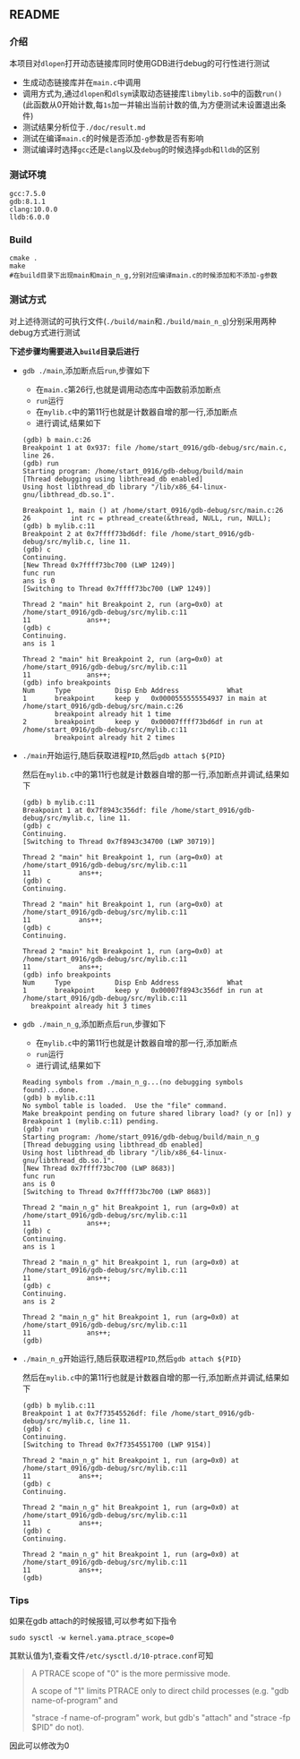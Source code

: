 ## README

### 介绍

本项目对`dlopen`打开动态链接库同时使用GDB进行debug的可行性进行测试

* 生成动态链接库并在`main.c`中调用
* 调用方式为,通过`dlopen`和`dlsym`读取动态链接库`libmylib.so`中的函数`run()`(此函数从0开始计数,每`1s`加一并输出当前计数的值,为方便测试未设置退出条件)
* 测试结果分析位于`./doc/result.md`
* 测试在编译`main.c`的时候是否添加`-g`参数是否有影响
* 测试编译时选择`gcc`还是`clang`以及`debug`的时候选择`gdb`和`lldb`的区别

### 测试环境

```shell
gcc:7.5.0
gdb:8.1.1
clang:10.0.0
lldb:6.0.0
```

### Build

```shell
cmake .
make
#在build目录下出现main和main_n_g,分别对应编译main.c的时候添加和不添加-g参数
```

### 测试方式

对上述待测试的可执行文件(`./build/main`和`./build/main_n_g`)分别采用两种debug方式进行测试

**下述步骤均需要进入`build`目录后进行**

* `gdb ./main`,添加断点后`run`,步骤如下

  * 在`main.c`第26行,也就是调用动态库中函数前添加断点
  * `run`运行
  * 在`mylib.c`中的第11行也就是计数器自增的那一行,添加断点
  * 进行调试,结果如下

  ```shell
  (gdb) b main.c:26
  Breakpoint 1 at 0x937: file /home/start_0916/gdb-debug/src/main.c, line 26.
  (gdb) run 
  Starting program: /home/start_0916/gdb-debug/build/main 
  [Thread debugging using libthread_db enabled]
  Using host libthread_db library "/lib/x86_64-linux-gnu/libthread_db.so.1".
  
  Breakpoint 1, main () at /home/start_0916/gdb-debug/src/main.c:26
  26          int rc = pthread_create(&thread, NULL, run, NULL);
  (gdb) b mylib.c:11
  Breakpoint 2 at 0x7ffff73bd6df: file /home/start_0916/gdb-debug/src/mylib.c, line 11.
  (gdb) c
  Continuing.
  [New Thread 0x7ffff73bc700 (LWP 1249)]
  func run
  ans is 0
  [Switching to Thread 0x7ffff73bc700 (LWP 1249)]
  
  Thread 2 "main" hit Breakpoint 2, run (arg=0x0) at /home/start_0916/gdb-debug/src/mylib.c:11
  11              ans++;
  (gdb) c
  Continuing.
  ans is 1
  
  Thread 2 "main" hit Breakpoint 2, run (arg=0x0) at /home/start_0916/gdb-debug/src/mylib.c:11
  11              ans++;
  (gdb) info breakpoints 
  Num     Type           Disp Enb Address            What
  1       breakpoint     keep y   0x0000555555554937 in main at /home/start_0916/gdb-debug/src/main.c:26
          breakpoint already hit 1 time
  2       breakpoint     keep y   0x00007ffff73bd6df in run at /home/start_0916/gdb-debug/src/mylib.c:11
          breakpoint already hit 2 times
  ```
* `./main`开始运行,随后获取进程`PID`,然后`gdb attach ${PID}`

  然后在`mylib.c`中的第11行也就是计数器自增的那一行,添加断点并调试,结果如下

  ```shell
  (gdb) b mylib.c:11
  Breakpoint 1 at 0x7f8943c356df: file /home/start_0916/gdb-debug/src/mylib.c, line 11.
  (gdb) c
  Continuing.
  [Switching to Thread 0x7f8943c34700 (LWP 30719)]
  
  Thread 2 "main" hit Breakpoint 1, run (arg=0x0) at /home/start_0916/gdb-debug/src/mylib.c:11
  11	        ans++;
  (gdb) c
  Continuing.
  
  Thread 2 "main" hit Breakpoint 1, run (arg=0x0) at /home/start_0916/gdb-debug/src/mylib.c:11
  11	        ans++;
  (gdb) c
  Continuing.
  
  Thread 2 "main" hit Breakpoint 1, run (arg=0x0) at /home/start_0916/gdb-debug/src/mylib.c:11
  11	        ans++;
  (gdb) info breakpoints 
  Num     Type           Disp Enb Address            What
  1       breakpoint     keep y   0x00007f8943c356df in run at /home/start_0916/gdb-debug/src/mylib.c:11
  	breakpoint already hit 3 times
  ```
  
* `gdb ./main_n_g`,添加断点后`run`,步骤如下

  * 在`mylib.c`中的第11行也就是计数器自增的那一行,添加断点
  * `run`运行
  * 进行调试,结果如下
  
  ```shell
  Reading symbols from ./main_n_g...(no debugging symbols found)...done.
  (gdb) b mylib.c:11
  No symbol table is loaded.  Use the "file" command.
  Make breakpoint pending on future shared library load? (y or [n]) y
  Breakpoint 1 (mylib.c:11) pending.
  (gdb) run 
  Starting program: /home/start_0916/gdb-debug/build/main_n_g 
  [Thread debugging using libthread_db enabled]
  Using host libthread_db library "/lib/x86_64-linux-gnu/libthread_db.so.1".
  [New Thread 0x7ffff73bc700 (LWP 8683)]
  func run
  ans is 0
  [Switching to Thread 0x7ffff73bc700 (LWP 8683)]
  
  Thread 2 "main_n_g" hit Breakpoint 1, run (arg=0x0) at /home/start_0916/gdb-debug/src/mylib.c:11
  11              ans++;
  (gdb) c
  Continuing.
  ans is 1
  
  Thread 2 "main_n_g" hit Breakpoint 1, run (arg=0x0) at /home/start_0916/gdb-debug/src/mylib.c:11
  11              ans++;
  (gdb) c
  Continuing.
  ans is 2
  
  Thread 2 "main_n_g" hit Breakpoint 1, run (arg=0x0) at /home/start_0916/gdb-debug/src/mylib.c:11
  11              ans++;
  (gdb) 
  ```
  
* `./main_n_g`开始运行,随后获取进程`PID`,然后`gdb attach ${PID}`

  然后在`mylib.c`中的第11行也就是计数器自增的那一行,添加断点并调试,结果如下

  ```shell
  (gdb) b mylib.c:11
  Breakpoint 1 at 0x7f73545526df: file /home/start_0916/gdb-debug/src/mylib.c, line 11.
  (gdb) c
  Continuing.
  [Switching to Thread 0x7f7354551700 (LWP 9154)]
  
  Thread 2 "main_n_g" hit Breakpoint 1, run (arg=0x0) at /home/start_0916/gdb-debug/src/mylib.c:11
  11	        ans++;
  (gdb) c
  Continuing.
  
  Thread 2 "main_n_g" hit Breakpoint 1, run (arg=0x0) at /home/start_0916/gdb-debug/src/mylib.c:11
  11	        ans++;
  (gdb) c
  Continuing.
  
  Thread 2 "main_n_g" hit Breakpoint 1, run (arg=0x0) at /home/start_0916/gdb-debug/src/mylib.c:11
  11	        ans++;
  (gdb) 
  ```

### Tips

如果在gdb attach的时候报错,可以参考如下指令

```
sudo sysctl -w kernel.yama.ptrace_scope=0
```

其默认值为1,查看文件`/etc/sysctl.d/10-ptrace.conf`可知

>A PTRACE scope of "0" is the more permissive mode.
>
>A scope of "1" limits PTRACE only to direct child processes (e.g. "gdb name-of-program" and
>
>"strace -f name-of-program" work, but gdb's "attach" and "strace -fp $PID" do not).

因此可以修改为0
